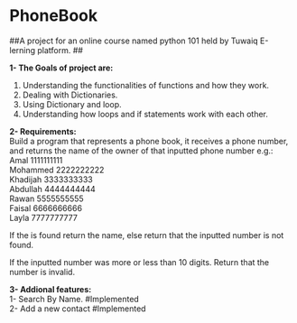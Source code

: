 # PhoneBook

##A project for an online course named python 101 held by Tuwaiq E-lerning platform. ## <br />

<b>1- The Goals of project are:</b>  <br />
1) Understanding the functionalities of functions and how they work. <br />
2) Dealing with Dictionaries. <br />
3) Using Dictionary and loop. <br />
4) Understanding how loops and if statements work with each other. <br />

<b>2- Requirements:</b>  <br />
Build a program that represents a phone book, it receives a phone number, and returns the name of the owner of that inputted phone number e.g.:  <br />
Amal     	1111111111 <br />
Mohammed 	2222222222 <br />
Khadijah 	3333333333  <br />
Abdullah 	4444444444 <br />
Rawan 	  5555555555 <br />
Faisal 	  6666666666 <br />
Layla 	  7777777777 <br />

If the is found return the name, else return that the inputted number is not found.  <br />

If the inputted number was more or less than 10 digits. Return that the number is invalid. <br />


<b>3- Addional features:</b> <br />
  1- Search By Name. #Implemented <br />
  2- Add a new contact #Implemented <br />
